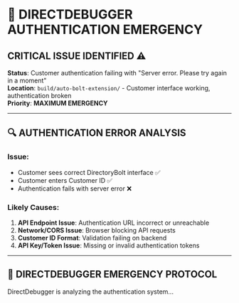# 🚨 DIRECTDEBUGGER AUTHENTICATION EMERGENCY

## **CRITICAL ISSUE IDENTIFIED** ⚠️

**Status**: Customer authentication failing with "Server error. Please try again in a moment"  
**Location**: `build/auto-bolt-extension/` - Customer interface working, authentication broken  
**Priority**: **MAXIMUM EMERGENCY**  

---

## 🔍 **AUTHENTICATION ERROR ANALYSIS**

### **Issue**: 
- Customer sees correct DirectoryBolt interface ✅
- Customer enters Customer ID ✅  
- Authentication fails with server error ❌

### **Likely Causes**:
1. **API Endpoint Issue**: Authentication URL incorrect or unreachable
2. **Network/CORS Issue**: Browser blocking API requests
3. **Customer ID Format**: Validation failing on backend
4. **API Key/Token Issue**: Missing or invalid authentication tokens

---

## 🚨 **DIRECTDEBUGGER EMERGENCY PROTOCOL**

DirectDebugger is analyzing the authentication system...